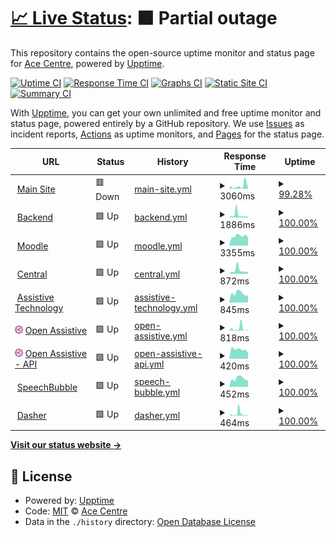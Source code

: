 # [📈 Live Status](https://acecentre.github.io/upptime): <!--live status--> **🟧 Partial outage**

This repository contains the open-source uptime monitor and status page for [Ace Centre](http://acecentre.org.uk), powered by [Upptime](https://github.com/upptime/upptime).

[![Uptime CI](https://github.com/acecentre/upptime/workflows/Uptime%20CI/badge.svg)](https://github.com/acecentre/upptime/actions?query=workflow%3A%22Uptime+CI%22)
[![Response Time CI](https://github.com/acecentre/upptime/workflows/Response%20Time%20CI/badge.svg)](https://github.com/acecentre/upptime/actions?query=workflow%3A%22Response+Time+CI%22)
[![Graphs CI](https://github.com/acecentre/upptime/workflows/Graphs%20CI/badge.svg)](https://github.com/acecentre/upptime/actions?query=workflow%3A%22Graphs+CI%22)
[![Static Site CI](https://github.com/acecentre/upptime/workflows/Static%20Site%20CI/badge.svg)](https://github.com/acecentre/upptime/actions?query=workflow%3A%22Static+Site+CI%22)
[![Summary CI](https://github.com/acecentre/upptime/workflows/Summary%20CI/badge.svg)](https://github.com/acecentre/upptime/actions?query=workflow%3A%22Summary+CI%22)

With [Upptime](https://upptime.js.org), you can get your own unlimited and free uptime monitor and status page, powered entirely by a GitHub repository. We use [Issues](https://github.com/acecentre/upptime/issues) as incident reports, [Actions](https://github.com/acecentre/upptime/actions) as uptime monitors, and [Pages](https://acecentre.github.io/upptime) for the status page.

<!--start: status pages-->
<!-- This summary is generated by Upptime (https://github.com/upptime/upptime) -->
<!-- Do not edit this manually, your changes will be overwritten -->
<!-- prettier-ignore -->
| URL | Status | History | Response Time | Uptime |
| --- | ------ | ------- | ------------- | ------ |
| <img alt="" src="https://acecentre.org.uk/favicon.ico" height="13"> [Main Site](http://acecentre.org.uk/) | 🟥 Down | [main-site.yml](https://github.com/AceCentre/upptime/commits/HEAD/history/main-site.yml) | <details><summary><img alt="Response time graph" src="./graphs/main-site/response-time-week.png" height="20"> 3060ms</summary><br><a href="https://acecentre.github.io/upptime/history/main-site"><img alt="Response time 2161" src="https://img.shields.io/endpoint?url=https%3A%2F%2Fraw.githubusercontent.com%2FAceCentre%2Fupptime%2FHEAD%2Fapi%2Fmain-site%2Fresponse-time.json"></a><br><a href="https://acecentre.github.io/upptime/history/main-site"><img alt="24-hour response time 853" src="https://img.shields.io/endpoint?url=https%3A%2F%2Fraw.githubusercontent.com%2FAceCentre%2Fupptime%2FHEAD%2Fapi%2Fmain-site%2Fresponse-time-day.json"></a><br><a href="https://acecentre.github.io/upptime/history/main-site"><img alt="7-day response time 3060" src="https://img.shields.io/endpoint?url=https%3A%2F%2Fraw.githubusercontent.com%2FAceCentre%2Fupptime%2FHEAD%2Fapi%2Fmain-site%2Fresponse-time-week.json"></a><br><a href="https://acecentre.github.io/upptime/history/main-site"><img alt="30-day response time 2161" src="https://img.shields.io/endpoint?url=https%3A%2F%2Fraw.githubusercontent.com%2FAceCentre%2Fupptime%2FHEAD%2Fapi%2Fmain-site%2Fresponse-time-month.json"></a><br><a href="https://acecentre.github.io/upptime/history/main-site"><img alt="1-year response time 2161" src="https://img.shields.io/endpoint?url=https%3A%2F%2Fraw.githubusercontent.com%2FAceCentre%2Fupptime%2FHEAD%2Fapi%2Fmain-site%2Fresponse-time-year.json"></a></details> | <details><summary><a href="https://acecentre.github.io/upptime/history/main-site">99.28%</a></summary><a href="https://acecentre.github.io/upptime/history/main-site"><img alt="All-time uptime 99.51%" src="https://img.shields.io/endpoint?url=https%3A%2F%2Fraw.githubusercontent.com%2FAceCentre%2Fupptime%2FHEAD%2Fapi%2Fmain-site%2Fuptime.json"></a><br><a href="https://acecentre.github.io/upptime/history/main-site"><img alt="24-hour uptime 97.00%" src="https://img.shields.io/endpoint?url=https%3A%2F%2Fraw.githubusercontent.com%2FAceCentre%2Fupptime%2FHEAD%2Fapi%2Fmain-site%2Fuptime-day.json"></a><br><a href="https://acecentre.github.io/upptime/history/main-site"><img alt="7-day uptime 99.28%" src="https://img.shields.io/endpoint?url=https%3A%2F%2Fraw.githubusercontent.com%2FAceCentre%2Fupptime%2FHEAD%2Fapi%2Fmain-site%2Fuptime-week.json"></a><br><a href="https://acecentre.github.io/upptime/history/main-site"><img alt="30-day uptime 99.51%" src="https://img.shields.io/endpoint?url=https%3A%2F%2Fraw.githubusercontent.com%2FAceCentre%2Fupptime%2FHEAD%2Fapi%2Fmain-site%2Fuptime-month.json"></a><br><a href="https://acecentre.github.io/upptime/history/main-site"><img alt="1-year uptime 99.51%" src="https://img.shields.io/endpoint?url=https%3A%2F%2Fraw.githubusercontent.com%2FAceCentre%2Fupptime%2FHEAD%2Fapi%2Fmain-site%2Fuptime-year.json"></a></details>
| <img alt="" src="https://backend.acecentre.org.uk/favicon.ico" height="13"> [Backend](https://backend.acecentre.org.uk/) | 🟩 Up | [backend.yml](https://github.com/AceCentre/upptime/commits/HEAD/history/backend.yml) | <details><summary><img alt="Response time graph" src="./graphs/backend/response-time-week.png" height="20"> 1886ms</summary><br><a href="https://acecentre.github.io/upptime/history/backend"><img alt="Response time 2408" src="https://img.shields.io/endpoint?url=https%3A%2F%2Fraw.githubusercontent.com%2FAceCentre%2Fupptime%2FHEAD%2Fapi%2Fbackend%2Fresponse-time.json"></a><br><a href="https://acecentre.github.io/upptime/history/backend"><img alt="24-hour response time 3387" src="https://img.shields.io/endpoint?url=https%3A%2F%2Fraw.githubusercontent.com%2FAceCentre%2Fupptime%2FHEAD%2Fapi%2Fbackend%2Fresponse-time-day.json"></a><br><a href="https://acecentre.github.io/upptime/history/backend"><img alt="7-day response time 1886" src="https://img.shields.io/endpoint?url=https%3A%2F%2Fraw.githubusercontent.com%2FAceCentre%2Fupptime%2FHEAD%2Fapi%2Fbackend%2Fresponse-time-week.json"></a><br><a href="https://acecentre.github.io/upptime/history/backend"><img alt="30-day response time 2408" src="https://img.shields.io/endpoint?url=https%3A%2F%2Fraw.githubusercontent.com%2FAceCentre%2Fupptime%2FHEAD%2Fapi%2Fbackend%2Fresponse-time-month.json"></a><br><a href="https://acecentre.github.io/upptime/history/backend"><img alt="1-year response time 2408" src="https://img.shields.io/endpoint?url=https%3A%2F%2Fraw.githubusercontent.com%2FAceCentre%2Fupptime%2FHEAD%2Fapi%2Fbackend%2Fresponse-time-year.json"></a></details> | <details><summary><a href="https://acecentre.github.io/upptime/history/backend">100.00%</a></summary><a href="https://acecentre.github.io/upptime/history/backend"><img alt="All-time uptime 100.00%" src="https://img.shields.io/endpoint?url=https%3A%2F%2Fraw.githubusercontent.com%2FAceCentre%2Fupptime%2FHEAD%2Fapi%2Fbackend%2Fuptime.json"></a><br><a href="https://acecentre.github.io/upptime/history/backend"><img alt="24-hour uptime 100.00%" src="https://img.shields.io/endpoint?url=https%3A%2F%2Fraw.githubusercontent.com%2FAceCentre%2Fupptime%2FHEAD%2Fapi%2Fbackend%2Fuptime-day.json"></a><br><a href="https://acecentre.github.io/upptime/history/backend"><img alt="7-day uptime 100.00%" src="https://img.shields.io/endpoint?url=https%3A%2F%2Fraw.githubusercontent.com%2FAceCentre%2Fupptime%2FHEAD%2Fapi%2Fbackend%2Fuptime-week.json"></a><br><a href="https://acecentre.github.io/upptime/history/backend"><img alt="30-day uptime 100.00%" src="https://img.shields.io/endpoint?url=https%3A%2F%2Fraw.githubusercontent.com%2FAceCentre%2Fupptime%2FHEAD%2Fapi%2Fbackend%2Fuptime-month.json"></a><br><a href="https://acecentre.github.io/upptime/history/backend"><img alt="1-year uptime 100.00%" src="https://img.shields.io/endpoint?url=https%3A%2F%2Fraw.githubusercontent.com%2FAceCentre%2Fupptime%2FHEAD%2Fapi%2Fbackend%2Fuptime-year.json"></a></details>
| <img alt="" src="https://learning.acecentre.org.uk/theme/image.php/super/theme/1650864752/favicon" height="13"> [Moodle](https://learning.acecentre.org.uk/) | 🟩 Up | [moodle.yml](https://github.com/AceCentre/upptime/commits/HEAD/history/moodle.yml) | <details><summary><img alt="Response time graph" src="./graphs/moodle/response-time-week.png" height="20"> 3355ms</summary><br><a href="https://acecentre.github.io/upptime/history/moodle"><img alt="Response time 3188" src="https://img.shields.io/endpoint?url=https%3A%2F%2Fraw.githubusercontent.com%2FAceCentre%2Fupptime%2FHEAD%2Fapi%2Fmoodle%2Fresponse-time.json"></a><br><a href="https://acecentre.github.io/upptime/history/moodle"><img alt="24-hour response time 3076" src="https://img.shields.io/endpoint?url=https%3A%2F%2Fraw.githubusercontent.com%2FAceCentre%2Fupptime%2FHEAD%2Fapi%2Fmoodle%2Fresponse-time-day.json"></a><br><a href="https://acecentre.github.io/upptime/history/moodle"><img alt="7-day response time 3355" src="https://img.shields.io/endpoint?url=https%3A%2F%2Fraw.githubusercontent.com%2FAceCentre%2Fupptime%2FHEAD%2Fapi%2Fmoodle%2Fresponse-time-week.json"></a><br><a href="https://acecentre.github.io/upptime/history/moodle"><img alt="30-day response time 3188" src="https://img.shields.io/endpoint?url=https%3A%2F%2Fraw.githubusercontent.com%2FAceCentre%2Fupptime%2FHEAD%2Fapi%2Fmoodle%2Fresponse-time-month.json"></a><br><a href="https://acecentre.github.io/upptime/history/moodle"><img alt="1-year response time 3188" src="https://img.shields.io/endpoint?url=https%3A%2F%2Fraw.githubusercontent.com%2FAceCentre%2Fupptime%2FHEAD%2Fapi%2Fmoodle%2Fresponse-time-year.json"></a></details> | <details><summary><a href="https://acecentre.github.io/upptime/history/moodle">100.00%</a></summary><a href="https://acecentre.github.io/upptime/history/moodle"><img alt="All-time uptime 100.00%" src="https://img.shields.io/endpoint?url=https%3A%2F%2Fraw.githubusercontent.com%2FAceCentre%2Fupptime%2FHEAD%2Fapi%2Fmoodle%2Fuptime.json"></a><br><a href="https://acecentre.github.io/upptime/history/moodle"><img alt="24-hour uptime 100.00%" src="https://img.shields.io/endpoint?url=https%3A%2F%2Fraw.githubusercontent.com%2FAceCentre%2Fupptime%2FHEAD%2Fapi%2Fmoodle%2Fuptime-day.json"></a><br><a href="https://acecentre.github.io/upptime/history/moodle"><img alt="7-day uptime 100.00%" src="https://img.shields.io/endpoint?url=https%3A%2F%2Fraw.githubusercontent.com%2FAceCentre%2Fupptime%2FHEAD%2Fapi%2Fmoodle%2Fuptime-week.json"></a><br><a href="https://acecentre.github.io/upptime/history/moodle"><img alt="30-day uptime 100.00%" src="https://img.shields.io/endpoint?url=https%3A%2F%2Fraw.githubusercontent.com%2FAceCentre%2Fupptime%2FHEAD%2Fapi%2Fmoodle%2Fuptime-month.json"></a><br><a href="https://acecentre.github.io/upptime/history/moodle"><img alt="1-year uptime 100.00%" src="https://img.shields.io/endpoint?url=https%3A%2F%2Fraw.githubusercontent.com%2FAceCentre%2Fupptime%2FHEAD%2Fapi%2Fmoodle%2Fuptime-year.json"></a></details>
| <img alt="" src="https://central.acecentre.org.uk/favicon.ico" height="13"> [Central](https://central.acecentre.org.uk/) | 🟩 Up | [central.yml](https://github.com/AceCentre/upptime/commits/HEAD/history/central.yml) | <details><summary><img alt="Response time graph" src="./graphs/central/response-time-week.png" height="20"> 872ms</summary><br><a href="https://acecentre.github.io/upptime/history/central"><img alt="Response time 730" src="https://img.shields.io/endpoint?url=https%3A%2F%2Fraw.githubusercontent.com%2FAceCentre%2Fupptime%2FHEAD%2Fapi%2Fcentral%2Fresponse-time.json"></a><br><a href="https://acecentre.github.io/upptime/history/central"><img alt="24-hour response time 480" src="https://img.shields.io/endpoint?url=https%3A%2F%2Fraw.githubusercontent.com%2FAceCentre%2Fupptime%2FHEAD%2Fapi%2Fcentral%2Fresponse-time-day.json"></a><br><a href="https://acecentre.github.io/upptime/history/central"><img alt="7-day response time 872" src="https://img.shields.io/endpoint?url=https%3A%2F%2Fraw.githubusercontent.com%2FAceCentre%2Fupptime%2FHEAD%2Fapi%2Fcentral%2Fresponse-time-week.json"></a><br><a href="https://acecentre.github.io/upptime/history/central"><img alt="30-day response time 730" src="https://img.shields.io/endpoint?url=https%3A%2F%2Fraw.githubusercontent.com%2FAceCentre%2Fupptime%2FHEAD%2Fapi%2Fcentral%2Fresponse-time-month.json"></a><br><a href="https://acecentre.github.io/upptime/history/central"><img alt="1-year response time 730" src="https://img.shields.io/endpoint?url=https%3A%2F%2Fraw.githubusercontent.com%2FAceCentre%2Fupptime%2FHEAD%2Fapi%2Fcentral%2Fresponse-time-year.json"></a></details> | <details><summary><a href="https://acecentre.github.io/upptime/history/central">100.00%</a></summary><a href="https://acecentre.github.io/upptime/history/central"><img alt="All-time uptime 100.00%" src="https://img.shields.io/endpoint?url=https%3A%2F%2Fraw.githubusercontent.com%2FAceCentre%2Fupptime%2FHEAD%2Fapi%2Fcentral%2Fuptime.json"></a><br><a href="https://acecentre.github.io/upptime/history/central"><img alt="24-hour uptime 100.00%" src="https://img.shields.io/endpoint?url=https%3A%2F%2Fraw.githubusercontent.com%2FAceCentre%2Fupptime%2FHEAD%2Fapi%2Fcentral%2Fuptime-day.json"></a><br><a href="https://acecentre.github.io/upptime/history/central"><img alt="7-day uptime 100.00%" src="https://img.shields.io/endpoint?url=https%3A%2F%2Fraw.githubusercontent.com%2FAceCentre%2Fupptime%2FHEAD%2Fapi%2Fcentral%2Fuptime-week.json"></a><br><a href="https://acecentre.github.io/upptime/history/central"><img alt="30-day uptime 100.00%" src="https://img.shields.io/endpoint?url=https%3A%2F%2Fraw.githubusercontent.com%2FAceCentre%2Fupptime%2FHEAD%2Fapi%2Fcentral%2Fuptime-month.json"></a><br><a href="https://acecentre.github.io/upptime/history/central"><img alt="1-year uptime 100.00%" src="https://img.shields.io/endpoint?url=https%3A%2F%2Fraw.githubusercontent.com%2FAceCentre%2Fupptime%2FHEAD%2Fapi%2Fcentral%2Fuptime-year.json"></a></details>
| <img alt="" src="https://assistivetechnology.org.uk/wordpress/wp-content/uploads/2020/04/cropped-screen-icon-1-32x32.png" height="13"> [Assistive Technology](https://assistivetechnology.org.uk/) | 🟩 Up | [assistive-technology.yml](https://github.com/AceCentre/upptime/commits/HEAD/history/assistive-technology.yml) | <details><summary><img alt="Response time graph" src="./graphs/assistive-technology/response-time-week.png" height="20"> 845ms</summary><br><a href="https://acecentre.github.io/upptime/history/assistive-technology"><img alt="Response time 856" src="https://img.shields.io/endpoint?url=https%3A%2F%2Fraw.githubusercontent.com%2FAceCentre%2Fupptime%2FHEAD%2Fapi%2Fassistive-technology%2Fresponse-time.json"></a><br><a href="https://acecentre.github.io/upptime/history/assistive-technology"><img alt="24-hour response time 719" src="https://img.shields.io/endpoint?url=https%3A%2F%2Fraw.githubusercontent.com%2FAceCentre%2Fupptime%2FHEAD%2Fapi%2Fassistive-technology%2Fresponse-time-day.json"></a><br><a href="https://acecentre.github.io/upptime/history/assistive-technology"><img alt="7-day response time 845" src="https://img.shields.io/endpoint?url=https%3A%2F%2Fraw.githubusercontent.com%2FAceCentre%2Fupptime%2FHEAD%2Fapi%2Fassistive-technology%2Fresponse-time-week.json"></a><br><a href="https://acecentre.github.io/upptime/history/assistive-technology"><img alt="30-day response time 856" src="https://img.shields.io/endpoint?url=https%3A%2F%2Fraw.githubusercontent.com%2FAceCentre%2Fupptime%2FHEAD%2Fapi%2Fassistive-technology%2Fresponse-time-month.json"></a><br><a href="https://acecentre.github.io/upptime/history/assistive-technology"><img alt="1-year response time 856" src="https://img.shields.io/endpoint?url=https%3A%2F%2Fraw.githubusercontent.com%2FAceCentre%2Fupptime%2FHEAD%2Fapi%2Fassistive-technology%2Fresponse-time-year.json"></a></details> | <details><summary><a href="https://acecentre.github.io/upptime/history/assistive-technology">100.00%</a></summary><a href="https://acecentre.github.io/upptime/history/assistive-technology"><img alt="All-time uptime 100.00%" src="https://img.shields.io/endpoint?url=https%3A%2F%2Fraw.githubusercontent.com%2FAceCentre%2Fupptime%2FHEAD%2Fapi%2Fassistive-technology%2Fuptime.json"></a><br><a href="https://acecentre.github.io/upptime/history/assistive-technology"><img alt="24-hour uptime 100.00%" src="https://img.shields.io/endpoint?url=https%3A%2F%2Fraw.githubusercontent.com%2FAceCentre%2Fupptime%2FHEAD%2Fapi%2Fassistive-technology%2Fuptime-day.json"></a><br><a href="https://acecentre.github.io/upptime/history/assistive-technology"><img alt="7-day uptime 100.00%" src="https://img.shields.io/endpoint?url=https%3A%2F%2Fraw.githubusercontent.com%2FAceCentre%2Fupptime%2FHEAD%2Fapi%2Fassistive-technology%2Fuptime-week.json"></a><br><a href="https://acecentre.github.io/upptime/history/assistive-technology"><img alt="30-day uptime 100.00%" src="https://img.shields.io/endpoint?url=https%3A%2F%2Fraw.githubusercontent.com%2FAceCentre%2Fupptime%2FHEAD%2Fapi%2Fassistive-technology%2Fuptime-month.json"></a><br><a href="https://acecentre.github.io/upptime/history/assistive-technology"><img alt="1-year uptime 100.00%" src="https://img.shields.io/endpoint?url=https%3A%2F%2Fraw.githubusercontent.com%2FAceCentre%2Fupptime%2FHEAD%2Fapi%2Fassistive-technology%2Fuptime-year.json"></a></details>
| <img alt="" src="https://raw.githubusercontent.com/openassistive/OpenATFrontEnd/master/static/images/logo_purple.png" height="13"> [Open Assistive](https://openassistive.org/) | 🟩 Up | [open-assistive.yml](https://github.com/AceCentre/upptime/commits/HEAD/history/open-assistive.yml) | <details><summary><img alt="Response time graph" src="./graphs/open-assistive/response-time-week.png" height="20"> 818ms</summary><br><a href="https://acecentre.github.io/upptime/history/open-assistive"><img alt="Response time 642" src="https://img.shields.io/endpoint?url=https%3A%2F%2Fraw.githubusercontent.com%2FAceCentre%2Fupptime%2FHEAD%2Fapi%2Fopen-assistive%2Fresponse-time.json"></a><br><a href="https://acecentre.github.io/upptime/history/open-assistive"><img alt="24-hour response time 58" src="https://img.shields.io/endpoint?url=https%3A%2F%2Fraw.githubusercontent.com%2FAceCentre%2Fupptime%2FHEAD%2Fapi%2Fopen-assistive%2Fresponse-time-day.json"></a><br><a href="https://acecentre.github.io/upptime/history/open-assistive"><img alt="7-day response time 818" src="https://img.shields.io/endpoint?url=https%3A%2F%2Fraw.githubusercontent.com%2FAceCentre%2Fupptime%2FHEAD%2Fapi%2Fopen-assistive%2Fresponse-time-week.json"></a><br><a href="https://acecentre.github.io/upptime/history/open-assistive"><img alt="30-day response time 642" src="https://img.shields.io/endpoint?url=https%3A%2F%2Fraw.githubusercontent.com%2FAceCentre%2Fupptime%2FHEAD%2Fapi%2Fopen-assistive%2Fresponse-time-month.json"></a><br><a href="https://acecentre.github.io/upptime/history/open-assistive"><img alt="1-year response time 642" src="https://img.shields.io/endpoint?url=https%3A%2F%2Fraw.githubusercontent.com%2FAceCentre%2Fupptime%2FHEAD%2Fapi%2Fopen-assistive%2Fresponse-time-year.json"></a></details> | <details><summary><a href="https://acecentre.github.io/upptime/history/open-assistive">100.00%</a></summary><a href="https://acecentre.github.io/upptime/history/open-assistive"><img alt="All-time uptime 100.00%" src="https://img.shields.io/endpoint?url=https%3A%2F%2Fraw.githubusercontent.com%2FAceCentre%2Fupptime%2FHEAD%2Fapi%2Fopen-assistive%2Fuptime.json"></a><br><a href="https://acecentre.github.io/upptime/history/open-assistive"><img alt="24-hour uptime 100.00%" src="https://img.shields.io/endpoint?url=https%3A%2F%2Fraw.githubusercontent.com%2FAceCentre%2Fupptime%2FHEAD%2Fapi%2Fopen-assistive%2Fuptime-day.json"></a><br><a href="https://acecentre.github.io/upptime/history/open-assistive"><img alt="7-day uptime 100.00%" src="https://img.shields.io/endpoint?url=https%3A%2F%2Fraw.githubusercontent.com%2FAceCentre%2Fupptime%2FHEAD%2Fapi%2Fopen-assistive%2Fuptime-week.json"></a><br><a href="https://acecentre.github.io/upptime/history/open-assistive"><img alt="30-day uptime 100.00%" src="https://img.shields.io/endpoint?url=https%3A%2F%2Fraw.githubusercontent.com%2FAceCentre%2Fupptime%2FHEAD%2Fapi%2Fopen-assistive%2Fuptime-month.json"></a><br><a href="https://acecentre.github.io/upptime/history/open-assistive"><img alt="1-year uptime 100.00%" src="https://img.shields.io/endpoint?url=https%3A%2F%2Fraw.githubusercontent.com%2FAceCentre%2Fupptime%2FHEAD%2Fapi%2Fopen-assistive%2Fuptime-year.json"></a></details>
| <img alt="" src="https://raw.githubusercontent.com/openassistive/OpenATFrontEnd/master/static/images/logo_purple.png" height="13"> [Open Assistive - API](https://api.openassistive.org/) | 🟩 Up | [open-assistive-api.yml](https://github.com/AceCentre/upptime/commits/HEAD/history/open-assistive-api.yml) | <details><summary><img alt="Response time graph" src="./graphs/open-assistive-api/response-time-week.png" height="20"> 420ms</summary><br><a href="https://acecentre.github.io/upptime/history/open-assistive-api"><img alt="Response time 439" src="https://img.shields.io/endpoint?url=https%3A%2F%2Fraw.githubusercontent.com%2FAceCentre%2Fupptime%2FHEAD%2Fapi%2Fopen-assistive-api%2Fresponse-time.json"></a><br><a href="https://acecentre.github.io/upptime/history/open-assistive-api"><img alt="24-hour response time 454" src="https://img.shields.io/endpoint?url=https%3A%2F%2Fraw.githubusercontent.com%2FAceCentre%2Fupptime%2FHEAD%2Fapi%2Fopen-assistive-api%2Fresponse-time-day.json"></a><br><a href="https://acecentre.github.io/upptime/history/open-assistive-api"><img alt="7-day response time 420" src="https://img.shields.io/endpoint?url=https%3A%2F%2Fraw.githubusercontent.com%2FAceCentre%2Fupptime%2FHEAD%2Fapi%2Fopen-assistive-api%2Fresponse-time-week.json"></a><br><a href="https://acecentre.github.io/upptime/history/open-assistive-api"><img alt="30-day response time 439" src="https://img.shields.io/endpoint?url=https%3A%2F%2Fraw.githubusercontent.com%2FAceCentre%2Fupptime%2FHEAD%2Fapi%2Fopen-assistive-api%2Fresponse-time-month.json"></a><br><a href="https://acecentre.github.io/upptime/history/open-assistive-api"><img alt="1-year response time 439" src="https://img.shields.io/endpoint?url=https%3A%2F%2Fraw.githubusercontent.com%2FAceCentre%2Fupptime%2FHEAD%2Fapi%2Fopen-assistive-api%2Fresponse-time-year.json"></a></details> | <details><summary><a href="https://acecentre.github.io/upptime/history/open-assistive-api">100.00%</a></summary><a href="https://acecentre.github.io/upptime/history/open-assistive-api"><img alt="All-time uptime 100.00%" src="https://img.shields.io/endpoint?url=https%3A%2F%2Fraw.githubusercontent.com%2FAceCentre%2Fupptime%2FHEAD%2Fapi%2Fopen-assistive-api%2Fuptime.json"></a><br><a href="https://acecentre.github.io/upptime/history/open-assistive-api"><img alt="24-hour uptime 100.00%" src="https://img.shields.io/endpoint?url=https%3A%2F%2Fraw.githubusercontent.com%2FAceCentre%2Fupptime%2FHEAD%2Fapi%2Fopen-assistive-api%2Fuptime-day.json"></a><br><a href="https://acecentre.github.io/upptime/history/open-assistive-api"><img alt="7-day uptime 100.00%" src="https://img.shields.io/endpoint?url=https%3A%2F%2Fraw.githubusercontent.com%2FAceCentre%2Fupptime%2FHEAD%2Fapi%2Fopen-assistive-api%2Fuptime-week.json"></a><br><a href="https://acecentre.github.io/upptime/history/open-assistive-api"><img alt="30-day uptime 100.00%" src="https://img.shields.io/endpoint?url=https%3A%2F%2Fraw.githubusercontent.com%2FAceCentre%2Fupptime%2FHEAD%2Fapi%2Fopen-assistive-api%2Fuptime-month.json"></a><br><a href="https://acecentre.github.io/upptime/history/open-assistive-api"><img alt="1-year uptime 100.00%" src="https://img.shields.io/endpoint?url=https%3A%2F%2Fraw.githubusercontent.com%2FAceCentre%2Fupptime%2FHEAD%2Fapi%2Fopen-assistive-api%2Fuptime-year.json"></a></details>
| <img alt="" src="https://speechbubble.org.uk/favicon.ico" height="13"> [SpeechBubble](https://speechbubble.org.uk/) | 🟩 Up | [speech-bubble.yml](https://github.com/AceCentre/upptime/commits/HEAD/history/speech-bubble.yml) | <details><summary><img alt="Response time graph" src="./graphs/speech-bubble/response-time-week.png" height="20"> 452ms</summary><br><a href="https://acecentre.github.io/upptime/history/speech-bubble"><img alt="Response time 431" src="https://img.shields.io/endpoint?url=https%3A%2F%2Fraw.githubusercontent.com%2FAceCentre%2Fupptime%2FHEAD%2Fapi%2Fspeech-bubble%2Fresponse-time.json"></a><br><a href="https://acecentre.github.io/upptime/history/speech-bubble"><img alt="24-hour response time 373" src="https://img.shields.io/endpoint?url=https%3A%2F%2Fraw.githubusercontent.com%2FAceCentre%2Fupptime%2FHEAD%2Fapi%2Fspeech-bubble%2Fresponse-time-day.json"></a><br><a href="https://acecentre.github.io/upptime/history/speech-bubble"><img alt="7-day response time 452" src="https://img.shields.io/endpoint?url=https%3A%2F%2Fraw.githubusercontent.com%2FAceCentre%2Fupptime%2FHEAD%2Fapi%2Fspeech-bubble%2Fresponse-time-week.json"></a><br><a href="https://acecentre.github.io/upptime/history/speech-bubble"><img alt="30-day response time 431" src="https://img.shields.io/endpoint?url=https%3A%2F%2Fraw.githubusercontent.com%2FAceCentre%2Fupptime%2FHEAD%2Fapi%2Fspeech-bubble%2Fresponse-time-month.json"></a><br><a href="https://acecentre.github.io/upptime/history/speech-bubble"><img alt="1-year response time 431" src="https://img.shields.io/endpoint?url=https%3A%2F%2Fraw.githubusercontent.com%2FAceCentre%2Fupptime%2FHEAD%2Fapi%2Fspeech-bubble%2Fresponse-time-year.json"></a></details> | <details><summary><a href="https://acecentre.github.io/upptime/history/speech-bubble">100.00%</a></summary><a href="https://acecentre.github.io/upptime/history/speech-bubble"><img alt="All-time uptime 100.00%" src="https://img.shields.io/endpoint?url=https%3A%2F%2Fraw.githubusercontent.com%2FAceCentre%2Fupptime%2FHEAD%2Fapi%2Fspeech-bubble%2Fuptime.json"></a><br><a href="https://acecentre.github.io/upptime/history/speech-bubble"><img alt="24-hour uptime 100.00%" src="https://img.shields.io/endpoint?url=https%3A%2F%2Fraw.githubusercontent.com%2FAceCentre%2Fupptime%2FHEAD%2Fapi%2Fspeech-bubble%2Fuptime-day.json"></a><br><a href="https://acecentre.github.io/upptime/history/speech-bubble"><img alt="7-day uptime 100.00%" src="https://img.shields.io/endpoint?url=https%3A%2F%2Fraw.githubusercontent.com%2FAceCentre%2Fupptime%2FHEAD%2Fapi%2Fspeech-bubble%2Fuptime-week.json"></a><br><a href="https://acecentre.github.io/upptime/history/speech-bubble"><img alt="30-day uptime 100.00%" src="https://img.shields.io/endpoint?url=https%3A%2F%2Fraw.githubusercontent.com%2FAceCentre%2Fupptime%2FHEAD%2Fapi%2Fspeech-bubble%2Fuptime-month.json"></a><br><a href="https://acecentre.github.io/upptime/history/speech-bubble"><img alt="1-year uptime 100.00%" src="https://img.shields.io/endpoint?url=https%3A%2F%2Fraw.githubusercontent.com%2FAceCentre%2Fupptime%2FHEAD%2Fapi%2Fspeech-bubble%2Fuptime-year.json"></a></details>
| <img alt="" src="https://dasher.acecentre.net/favicons/favicon.ico" height="13"> [Dasher](https://dasher.acecentre.net) | 🟩 Up | [dasher.yml](https://github.com/AceCentre/upptime/commits/HEAD/history/dasher.yml) | <details><summary><img alt="Response time graph" src="./graphs/dasher/response-time-week.png" height="20"> 464ms</summary><br><a href="https://acecentre.github.io/upptime/history/dasher"><img alt="Response time 381" src="https://img.shields.io/endpoint?url=https%3A%2F%2Fraw.githubusercontent.com%2FAceCentre%2Fupptime%2FHEAD%2Fapi%2Fdasher%2Fresponse-time.json"></a><br><a href="https://acecentre.github.io/upptime/history/dasher"><img alt="24-hour response time 123" src="https://img.shields.io/endpoint?url=https%3A%2F%2Fraw.githubusercontent.com%2FAceCentre%2Fupptime%2FHEAD%2Fapi%2Fdasher%2Fresponse-time-day.json"></a><br><a href="https://acecentre.github.io/upptime/history/dasher"><img alt="7-day response time 464" src="https://img.shields.io/endpoint?url=https%3A%2F%2Fraw.githubusercontent.com%2FAceCentre%2Fupptime%2FHEAD%2Fapi%2Fdasher%2Fresponse-time-week.json"></a><br><a href="https://acecentre.github.io/upptime/history/dasher"><img alt="30-day response time 381" src="https://img.shields.io/endpoint?url=https%3A%2F%2Fraw.githubusercontent.com%2FAceCentre%2Fupptime%2FHEAD%2Fapi%2Fdasher%2Fresponse-time-month.json"></a><br><a href="https://acecentre.github.io/upptime/history/dasher"><img alt="1-year response time 381" src="https://img.shields.io/endpoint?url=https%3A%2F%2Fraw.githubusercontent.com%2FAceCentre%2Fupptime%2FHEAD%2Fapi%2Fdasher%2Fresponse-time-year.json"></a></details> | <details><summary><a href="https://acecentre.github.io/upptime/history/dasher">100.00%</a></summary><a href="https://acecentre.github.io/upptime/history/dasher"><img alt="All-time uptime 100.00%" src="https://img.shields.io/endpoint?url=https%3A%2F%2Fraw.githubusercontent.com%2FAceCentre%2Fupptime%2FHEAD%2Fapi%2Fdasher%2Fuptime.json"></a><br><a href="https://acecentre.github.io/upptime/history/dasher"><img alt="24-hour uptime 100.00%" src="https://img.shields.io/endpoint?url=https%3A%2F%2Fraw.githubusercontent.com%2FAceCentre%2Fupptime%2FHEAD%2Fapi%2Fdasher%2Fuptime-day.json"></a><br><a href="https://acecentre.github.io/upptime/history/dasher"><img alt="7-day uptime 100.00%" src="https://img.shields.io/endpoint?url=https%3A%2F%2Fraw.githubusercontent.com%2FAceCentre%2Fupptime%2FHEAD%2Fapi%2Fdasher%2Fuptime-week.json"></a><br><a href="https://acecentre.github.io/upptime/history/dasher"><img alt="30-day uptime 100.00%" src="https://img.shields.io/endpoint?url=https%3A%2F%2Fraw.githubusercontent.com%2FAceCentre%2Fupptime%2FHEAD%2Fapi%2Fdasher%2Fuptime-month.json"></a><br><a href="https://acecentre.github.io/upptime/history/dasher"><img alt="1-year uptime 100.00%" src="https://img.shields.io/endpoint?url=https%3A%2F%2Fraw.githubusercontent.com%2FAceCentre%2Fupptime%2FHEAD%2Fapi%2Fdasher%2Fuptime-year.json"></a></details>

<!--end: status pages-->

[**Visit our status website →**](https://acecentre.github.io/upptime)

## 📄 License

- Powered by: [Upptime](https://github.com/upptime/upptime)
- Code: [MIT](./LICENSE) © [Ace Centre](http://acecentre.org.uk)
- Data in the `./history` directory: [Open Database License](https://opendatacommons.org/licenses/odbl/1-0/)
